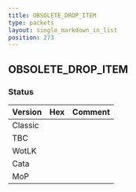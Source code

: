 ```yaml
---
title: OBSOLETE_DROP_ITEM
type: packets
layout: single_markdown_in_list
position: 273
---
```


## OBSOLETE_DROP_ITEM

### Status

Version    | Hex        | Comment
---------- | ---------- | ---------- 
Classic    |            |
TBC        |            |
WotLK      |            |
Cata       |            |
MoP        |            |